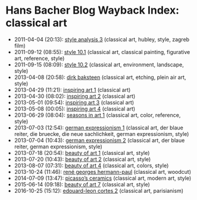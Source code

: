 # Hans Bacher Blog Wayback Index: classical art

* 2011-04-04 (20:13): [style analysis 3](https://web.archive.org/web/https://one1more2time3.wordpress.com/2011/04/04/style-analysis-3/) (classical art, hubley, style, zagreb film)
* 2011-09-12 (08:55): [style 10.1](https://web.archive.org/web/https://one1more2time3.wordpress.com/2011/09/12/style-10-1/) (classical art, classical painting, figurative art, reference, style)
* 2011-09-15 (08:09): [style 10.2](https://web.archive.org/web/https://one1more2time3.wordpress.com/2011/09/15/style-10-2/) (classical art, environment, landscape, style)
* 2013-04-08 (20:58): [dirk baksteen](https://web.archive.org/web/https://one1more2time3.wordpress.com/2013/04/08/dirk-baksteen/) (classical art, etching, plein air art, style)
* 2013-04-29 (11:21): [inspiring art 1](https://web.archive.org/web/https://one1more2time3.wordpress.com/2013/04/29/inspiring-art-1/) (classical art)
* 2013-04-30 (08:02): [inspiring art 2](https://web.archive.org/web/https://one1more2time3.wordpress.com/2013/04/30/inspiring-art-2/) (classical art)
* 2013-05-01 (09:54): [inspiring art 3](https://web.archive.org/web/https://one1more2time3.wordpress.com/2013/05/01/inspiring-art-3/) (classical art)
* 2013-05-08 (00:05): [inspiring art 4](https://web.archive.org/web/https://one1more2time3.wordpress.com/2013/05/08/inspiring-art-4/) (classical art)
* 2013-06-29 (08:04): [seasons in art 1](https://web.archive.org/web/https://one1more2time3.wordpress.com/2013/06/29/6079/) (classical art, color, reference, style)
* 2013-07-03 (12:54): [german expressionism 1](https://web.archive.org/web/https://one1more2time3.wordpress.com/2013/07/03/german-expressionism-1/) (classical art, der blaue reiter, die bruecke, die neue sachlichkeit, german expressionism, style)
* 2013-07-04 (10:43): [german expressionism 2](https://web.archive.org/web/https://one1more2time3.wordpress.com/2013/07/04/german-expressionism-2/) (classical art, der blaue reiter, german expressionism, style)
* 2013-07-18 (20:54): [beauty of art 1](https://web.archive.org/web/https://one1more2time3.wordpress.com/2013/07/18/beauty-of-art-1/) (classical art, style)
* 2013-07-20 (10:43): [beauty of art 2](https://web.archive.org/web/https://one1more2time3.wordpress.com/2013/07/20/beauty-of-art-2/) (classical art, style)
* 2013-08-07 (07:31): [beauty of art 4](https://web.archive.org/web/https://one1more2time3.wordpress.com/2013/08/07/beauty-of-art-4/) (classical art, colors, style)
* 2013-10-24 (11:46): [rené georges hermann-paul](https://web.archive.org/web/https://one1more2time3.wordpress.com/2013/10/24/rene-georges-hermann-paul/) (classical art, woodcut)
* 2014-07-09 (13:47): [picasso’s ceramics](https://web.archive.org/web/https://one1more2time3.wordpress.com/2014/07/09/picassos-ceramics/) (classical art, modern art, style)
* 2015-06-14 (09:18): [beauty of art 7](https://web.archive.org/web/https://one1more2time3.wordpress.com/2015/06/14/beauty-of-art-7/) (classical art, style)
* 2016-10-25 (15:12): [edouard-leon cortes 2](https://web.archive.org/web/https://one1more2time3.wordpress.com/2016/10/25/edouard-leon-cortes-2-2/) (classical art, parisianism)